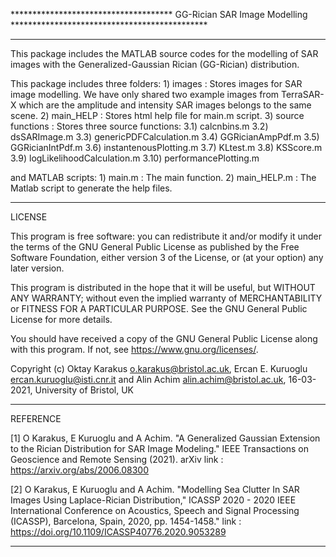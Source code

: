 ************************************* GG-Rician SAR Image Modelling *********************************************
*****************************************************************************************************************
This package includes the MATLAB source codes for the modelling of SAR images with the Generalized-Gaussian 
Rician (GG-Rician) distribution.

This package includes three folders:
	1) images		: Stores images for SAR image modelling. We have only shared two example images from TerraSAR-X which are the amplitude and intensity SAR images belongs to the same scene.
	2) main_HELP 		: Stores html help file for main.m script.
	3) source functions	: Stores three source functions:
		3.1) calcnbins.m
		3.2) dsSARImage.m
		3.3) genericPDFCalculation.m
		3.4) GGRicianAmpPdf.m
		3.5) GGRicianIntPdf.m
		3.6) instantenousPlotting.m
		3.7) KLtest.m
		3.8) KSScore.m
		3.9) logLikelihoodCalculation.m
		3.10) performancePlotting.m

and MATLAB scripts:
	1) main.m 		: The main function.
	2) main_HELP.m 		: The Matlab script to generate the help files. 

*****************************************************************************************************************
LICENSE

This program is free software: you can redistribute it and/or modify
it under the terms of the GNU General Public License as published by
the Free Software Foundation, either version 3 of the License, or
(at your option) any later version.

This program is distributed in the hope that it will be useful,
but WITHOUT ANY WARRANTY; without even the implied warranty of
MERCHANTABILITY or FITNESS FOR A PARTICULAR PURPOSE.  See the
GNU General Public License for more details.

You should have received a copy of the GNU General Public License
along with this program.  If not, see <https://www.gnu.org/licenses/>.

Copyright (c) Oktay Karakus <o.karakus@bristol.ac.uk>, Ercan E. Kuruoglu <ercan.kuruoglu@isti.cnr.it>
              and Alin Achim <alin.achim@bristol.ac.uk>, 16-03-2021, University of Bristol, UK
*****************************************************************************************************************
REFERENCE

[1] O Karakus, E Kuruoglu and A Achim. "A Generalized Gaussian Extension to the Rician
       Distribution for SAR Image Modeling."
       IEEE Transactions on Geoscience and Remote Sensing (2021).
arXiv link 	: https://arxiv.org/abs/2006.08300 

[2] O Karakus, E Kuruoglu and A Achim. "Modelling Sea Clutter In SAR Images Using 
       Laplace-Rician Distribution," ICASSP 2020 - 2020 IEEE International Conference
       on Acoustics, Speech and Signal Processing (ICASSP), Barcelona, Spain, 2020,
       pp. 1454-1458." 
link        : https://doi.org/10.1109/ICASSP40776.2020.9053289
*****************************************************************************************************************

